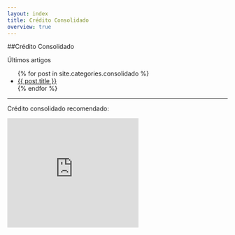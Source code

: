 ```yaml
---
layout: index
title: Crédito Consolidado
overview: true
---
```


##Crédito Consolidado

<span class="latest-article">Últimos artigos</span>

<ul class="index">
  {% for post in site.categories.consolidado %}
    <li><a href="{{ post.url }}">{{ post.title }}</a></li>
  {% endfor %}
</ul>

<hr/>

<span class="latest-article">Crédito consolidado recomendado:</span>
<div class="sponsor">
  <iframe src="http://action.metaffiliation.com/trk.php?maff=N417644C3211210" width="300" height="250" frameborder="0" scrolling="no">&nbsp;</iframe>
</div>
